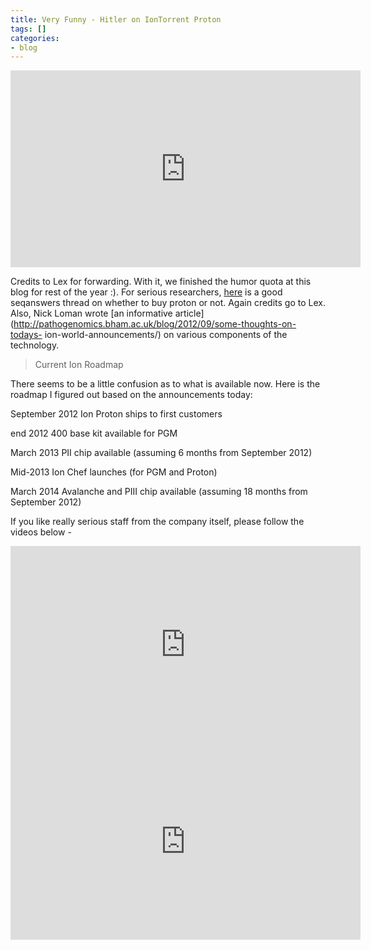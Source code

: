 ```yaml
---
title: Very Funny - Hitler on IonTorrent Proton
tags: []
categories:
- blog
---
```

<!--more-->

<iframe width="560" height="315" src="http://www.youtube.com/embed/L1uSwy_wF8s" frameborder="0"> </iframe>

Credits to Lex for forwarding. With it, we finished the humor quota at this
blog for rest of the year :). For serious researchers,
[here](http://seqanswers.com/forums/showthread.php?t=24580) is a good
seqanswers thread on whether to buy proton or not. Again credits go to Lex.
Also, Nick Loman wrote [an informative
article](http://pathogenomics.bham.ac.uk/blog/2012/09/some-thoughts-on-todays-
ion-world-announcements/) on various components of the technology.

> Current Ion Roadmap

There seems to be a little confusion as to what is available now. Here is the
roadmap I figured out based on the announcements today:

September 2012 Ion Proton ships to first customers

end 2012 400 base kit available for PGM

March 2013 PII chip available (assuming 6 months from September 2012)

Mid-2013 Ion Chef launches (for PGM and Proton)

March 2014 Avalanche and PIII chip available (assuming 18 months from
September 2012)

If you like really serious staff from the company itself, please follow the
videos below -

<iframe width="560" height="315" src="http://www.youtube.com/embed/_xBwWMT7PgA" frameborder="0"> </iframe>
<iframe width="560" height="315" src="http://www.youtube.com/embed/GUr17pHezUo" frameborder="0"> </iframe>

